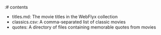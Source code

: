 :# contents

- titles.md: The movie titles in the WebFlyx collection
- classics.csv: A comma-separated list of classic movies
- quotes: A directory of files containing memorable quotes from movies
